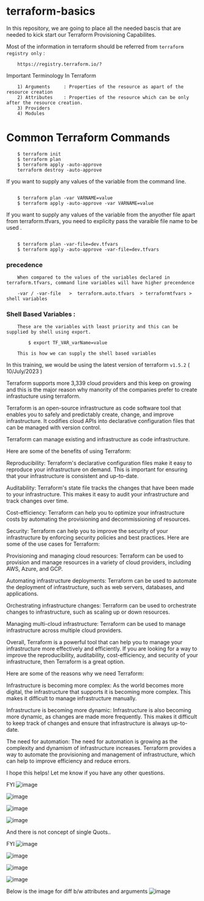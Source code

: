 # terraform-basics

In this repository, we are going to place all the needed bascis that are needed to kick start our Terraform Provisioning Capabilites.

Most of the information in terraform should be referred from `terraform registry only` : 

```
    https://registry.terraform.io/?
```

Important Terminology In Terraform 

```
    1) Arguments     : Properties of the resource as apart of the resource creation
    2) Attributes    : Properties of the resource which can be only after the resource creation.
    3) Providers
    4) Modules
```


# Common Terraform Commands 

```
    $ terraform init 
    $ terraform plan
    $ terraform apply -auto-approve 
    terraform destroy -auto-approve

```


If you want to supply any values of the variable from the command line. 
```

    $ terraform plan -var VARNAME=value
    $ terraform apply -auto-approve -var VARNAME=value

```

If you want to supply any values of the variable from the anyother file apart from terraform.tfvars, you need to explicity pass the varaible file name to be used . 
```

    $ terraform plan -var-file=dev.tfvars
    $ terraform apply -auto-approve -var-file=dev.tfvars

```


### precedence 

```
    When compared to the values of the variables declared in terraform.tfvars, command line variables will have higher precendence

    -var / -var-file   >  terraform.auto.tfvars  > terraformtfvars > shell variables
```


### Shell Based Variables :

```
    These are the variables with least priority and this can be supplied by shell using export.

        $ export TF_VAR_varName=value 
    
    This is how we can supply the shell based variables
```


In this training, we would be using the latest version of terraform `v1.5.2` ( 10/July/2023 )

Terraform supports more 3,339 cloud providers and this keep on growing and this is the major reason why manority of the companies prefer to create infrastucture using terraform.


Terraform is an open-source infrastructure as code software tool that enables you to safely and predictably create, change, and improve infrastructure. It codifies cloud APIs into declarative configuration files that can be managed with version control. 

Terraform can manage existing and infrastructure as code infrastructure.

Here are some of the benefits of using Terraform:

Reproducibility: Terraform's declarative configuration files make it easy to reproduce your infrastructure on demand. This is important for ensuring that your infrastructure is consistent and up-to-date.

Auditability: Terraform's state file tracks the changes that have been made to your infrastructure. This makes it easy to audit your infrastructure and track changes over time.

Cost-efficiency: Terraform can help you to optimize your infrastructure costs by automating the provisioning and decommissioning of resources.

Security: Terraform can help you to improve the security of your infrastructure by enforcing security policies and best practices.
Here are some of the use cases for Terraform:

Provisioning and managing cloud resources: Terraform can be used to provision and manage resources in a variety of cloud providers, including AWS, Azure, and GCP.

Automating infrastructure deployments: Terraform can be used to automate the deployment of infrastructure, such as web servers, databases, and applications.

Orchestrating infrastructure changes: Terraform can be used to orchestrate changes to infrastructure, such as scaling up or down resources.

Managing multi-cloud infrastructure: Terraform can be used to manage infrastructure across multiple cloud providers.

Overall, Terraform is a powerful tool that can help you to manage your infrastructure more effectively and efficiently. If you are looking for a way to improve the reproducibility, auditability, cost-efficiency, and security of your infrastructure, then Terraform is a great option.

Here are some of the reasons why we need Terraform:

Infrastructure is becoming more complex: As the world becomes more digital, the infrastructure that supports it is becoming more complex. This makes it difficult to manage infrastructure manually.

Infrastructure is becoming more dynamic: Infrastructure is also becoming more dynamic, as changes are made more frequently. This makes it difficult to keep track of changes and ensure that infrastructure is always up-to-date.

The need for automation: The need for automation is growing as the complexity and dynamism of infrastructure increases. Terraform provides a way to automate the provisioning and management of infrastructure, which can help to improve efficiency and reduce errors.

I hope this helps! Let me know if you have any other questions.


FYI 
![image](https://github.com/santhosh-patchigolla/teraform-basics/assets/53848645/b4f40f0a-f7d6-4c0d-afd1-15d238951776)

![image](https://github.com/santhosh-patchigolla/teraform-basics/assets/53848645/389e314c-e6f9-4429-ade5-f285abcbc2e8)

![image](https://github.com/santhosh-patchigolla/teraform-basics/assets/53848645/b1c86c5e-903a-4ccf-9a81-02029ea2bce0)



![image](https://github.com/santhosh-patchigolla/teraform-basics/assets/53848645/4e1f82d6-06af-4e8a-a91c-3518300d0e28)


And there is not concept of single Quots..


FYI 
![image](https://github.com/santhosh-patchigolla/teraform-basics/assets/53848645/b4f40f0a-f7d6-4c0d-afd1-15d238951776)

![image](https://github.com/santhosh-patchigolla/teraform-basics/assets/53848645/389e314c-e6f9-4429-ade5-f285abcbc2e8)

![image](https://github.com/santhosh-patchigolla/teraform-basics/assets/53848645/b1c86c5e-903a-4ccf-9a81-02029ea2bce0)



![image](https://github.com/santhosh-patchigolla/teraform-basics/assets/53848645/4e1f82d6-06af-4e8a-a91c-3518300d0e28)

Below is the image for diff b/w attributes and arguments
![image](https://github.com/santhosh-patchigolla/teraform-basics/assets/53848645/d67b46c2-5a6d-4765-8276-b8cb547f4594)

